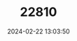 ---
title: "22810"
category: "Uropsilus soricipes"
draft: false
date: 2024-02-22 13:03:50
languages:
  Chinese: ["Qu Yan"]
  English: ["Chinese Shrew Mole"]
---